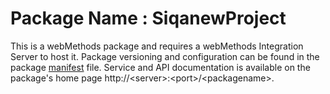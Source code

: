 # Package Name : SiqanewProject
This is a webMethods package and requires a webMethods Integration Server to host it. Package versioning and configuration can be found in the package [manifest](./SiqanewProject/manifest.v3) file. Service and API documentation is available on the package's home page http://&lt;server&gt;:&lt;port&gt;/&lt;packagename>.